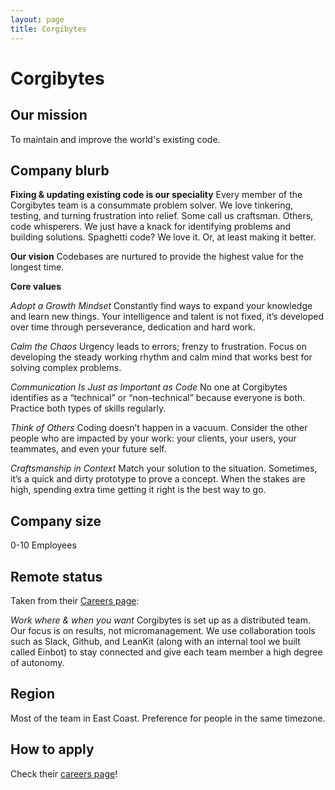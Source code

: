 ```yaml
---
layout: page
title: Corgibytes
---
```


# Corgibytes

## Our mission

To maintain and improve the world's existing code.

## Company blurb

**Fixing & updating existing code is our speciality**
Every member of the Corgibytes team is a consummate problem solver. We love tinkering, testing, and turning frustration into relief. Some call us craftsman. Others, code whisperers. We just have a knack for identifying problems and building solutions. Spaghetti code? We love it. Or, at least making it better.

**Our vision**
Codebases are nurtured to provide the highest value for the longest time.

**Core values**

*Adopt a Growth Mindset*
Constantly find ways to expand your knowledge and learn new things. Your intelligence and talent is not fixed, it’s developed over time through perseverance, dedication and hard work.

*Calm the Chaos*
Urgency leads to errors; frenzy to frustration. Focus on developing the steady working rhythm and calm mind that works best for solving complex problems.

*Communication Is Just as Important as Code*
No one at Corgibytes identifies as a “technical” or “non-technical” because everyone is both. Practice both types of skills regularly.

*Think of Others*
Coding doesn’t happen in a vacuum. Consider the other people who are impacted by your work: your clients, your users, your teammates, and even your future self.

*Craftsmanship in Context*
Match your solution to the situation. Sometimes, it’s a quick and dirty prototype to prove a concept. When the stakes are high, spending extra time getting it right is the best way to go.

## Company size

0-10 Employees

## Remote status

Taken from their [Careers page](http://corgibytes.com/careers/):

*Work where & when you want*
Corgibytes is set up as a distributed team. Our focus is on results, not micromanagement. We use collaboration tools such as Slack, Github, and LeanKit (along with an internal tool we built called Einbot) to stay connected and give each team member a high degree of autonomy.

## Region

Most of the team in East Coast. Preference for people in the same timezone.

## How to apply

Check their [careers page](http://corgibytes.com/careers/)!
